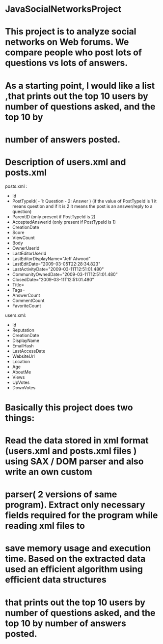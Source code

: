 # JavaSocialNetworksProject

# This project is to analyze social networks on Web forums. We compare people who post lots of questions vs lots of answers. 
# As a starting point, I  would like a list ,that prints out the top 10 users by number of questions asked, and the top 10 by 
# number of answers posted.

# Description of users.xml and posts.xml

posts.xml : 
- Id
- PostTypeId( - 1: Question   - 2: Answer )
(if the value of PostTypeId is 1 it means question and if it is 2 it means the post is an answer/reply to a question)
- ParentID (only present if PostTypeId is 2)
- AcceptedAnswerId (only present if PostTypeId is 1)
- CreationDate
- Score
- ViewCount
- Body
- OwnerUserId
- LastEditorUserId
- LastEditorDisplayName="Jeff Atwood"
- LastEditDate="2009-03-05T22:28:34.823"
- LastActivityDate="2009-03-11T12:51:01.480"
- CommunityOwnedDate="2009-03-11T12:51:01.480"
- ClosedDate="2009-03-11T12:51:01.480"
- Title=
- Tags=
- AnswerCount
- CommentCount
- FavoriteCount

users.xml:
- Id
- Reputation
- CreationDate
- DisplayName
- EmailHash
- LastAccessDate
- WebsiteUrl
- Location
- Age
- AboutMe
- Views
- UpVotes
- DownVotes


# Basically this project does two things:
# Read the data stored in xml format (users.xml and posts.xml files ) using SAX / DOM parser and also write an own custom 
# parser( 2 versions of same program). Extract only necessary fields required for the program while reading xml files to 
# save memory usage and execution time. Based on the extracted data used an efficient algorithm using efficient data structures 
# that prints out the top 10 users by number of questions asked, and the top 10 by number of answers posted.


